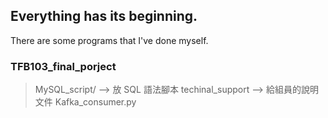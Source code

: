 ## Everything has its beginning.

There are some programs that I've done myself.

### TFB103_final_porject
> MySQL_script/        --> 放 SQL 語法腳本
> techinal_support     --> 給組員的說明文件
> Kafka_consumer.py    
